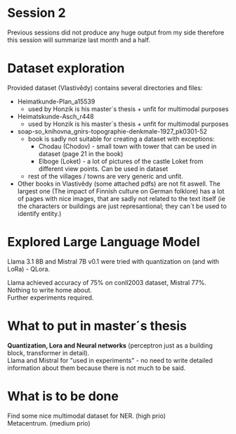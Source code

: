 # Session 2 
Previous sessions did not produce any huge output from my side therefore this session will summarize last month and a half.
 # Dataset exploration
 Provided dataset (Vlastivědy) contains several directories and files:   
- Heimatkunde-Plan_a15539
  - used by Honzik is his master´s thesis + unfit for multimodal purposes   
- Heimatskunde-Asch_r448
  - used by Honzik is his master´s thesis + unfit for multimodal purposes
- soap-so_knihovna_gnirs-topographie-denkmale-1927_pk0301-52
  - book is sadly not suitable for creating a dataset with exceptions:  
    - Chodau (Chodov) - small town with tower that can be used in dataset (page 21 in the book)
    - Elboge (Loket) - a lot of pictures of the castle Loket from different view points. Can be used in dataset
  - rest of the villages / towns are very generic and unfit.
- Other books in Vlastivědy (some attached pdfs) are not fit aswell. The largest one (The impact of Finnish culture on German folklore) has a lot of pages with nice images, that are sadly not related to the text itself (ie the characters or buildings are just represantional; they can´t be used to identify entity.)
 
# Explored Large Language Model
Llama 3.1 8B and Mistral 7B v0.1 were tried with quantization on (and with LoRa) - QLora.

Llama achieved accuracy of 75% on conll2003 dataset, Mistral 77%. Nothing to write home about.  
Further experiments required. 


# What to put in master´s thesis
**Quantization, Lora and Neural networks** (perceptron just as a building block, transformer in detail).  
Llama and Mistral for "used in experiments" - no need to write detailed information about them because there is not much to be said.

# What is to be done 
Find some nice multimodal dataset for NER. (high prio)   
Metacentrum. (medium prio)